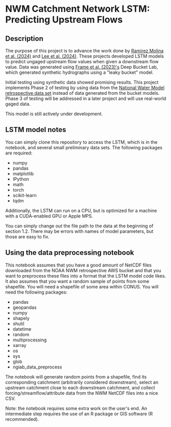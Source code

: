 # NWM Catchment Network LSTM: Predicting Upstream Flows

## Description
The purpose of this project is to advance the work done by [Ramirez Molina et al. (2024)](https://github.com/aarm1978/Synthetic_Stream_Gauges) and [Lee et al. (2024)](https://github.com/quinnylee/synthetic_stream_gages). These projects developed LSTM models to predict ungaged upstream flow values when given a downstream flow value. Data was generated using [Frame et al. (2023)'s](https://github.com/NWC-CUAHSI-Summer-Institute/deep_bucket_lab) Deep Bucket Lab, which generated synthetic hydrographs using a "leaky bucket" model.

Initial testing using synthetic data showed promising results. This project implements Phase 2 of testing by using data from the [National Water Model retrospective data set](https://github.com/NOAA-Big-Data-Program/bdp-data-docs/blob/main/nwm/README.md) instead of data generated from the bucket models. Phase 3 of testing will be addressed in a later project and will use real-world gaged data.

This model is still actively under development.

## LSTM model notes

You can simply clone this repository to access the LSTM, which is in the notebook, and several small preliminary data sets. 
The following packages are required:
- numpy
- pandas
- matplotlib
- IPython
- math
- torch
- scikit-learn
- tqdm

Additionally, the LSTM can run on a CPU, but is optimized for a machine with a CUDA-enabled GPU or Apple MPS.

You can simply change out the file path to the data at the beginning of section 1.2. There may be errors with names of model parameters, but those are easy to fix.

## Using the data preprocessing notebook

This notebook assumes that you have a good amount of NetCDF files downloaded from the NOAA NWM retrospective AWS bucket and that you want to preprocess these files into a format that the LSTM model code likes. It also assumes that you want a random sample of points from some shapefile. You will need a shapefile of some area within CONUS. You will need the following packages:
- pandas
- geopandas
- numpy
- shapely
- shutil
- datetime
- random
- multiprocessing
- xarray
- os
- sys
- glob
- ngiab_data_preprocess

The notebook will generate random points from a shapefile, find its corresponding catchment (arbitrarily considered downstream), select an upstream catchment close to each downstream catchment, and collect forcing/streamflow/attribute data from the NWM NetCDF files into a nice CSV.

Note: the notebook requires some extra work on the user's end. An intermediate step requires the use of an R package or GIS software (R recommended).

